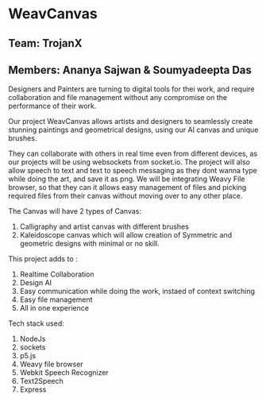 # WeavCanvas

## Team: TrojanX
## Members: Ananya Sajwan & Soumyadeepta Das

Designers and Painters are turning to digital tools for thei work, and require collaboration and file management without any compromise on the performance of their work.

Our project WeavCanvas allows artists and designers to seamlessly create stunning paintings and geometrical designs, using our AI canvas and unique brushes. 

They can collaborate with others in real time even from different devices, as our projects will be using websockets from socket.io. 
The project will also allow speech to text and text to speech messaging as they dont wanna type while doing the art, and save it as png. 
We will be integrating Weavy File browser, so that they can it allows easy management of files and picking required files from their canvas without moving over to any other place.

The Canvas will have 2 types of Canvas: 
1) Calligraphy and artist canvas with different brushes 
2) Kaleidoscope canvas which will allow creation of Symmetric and geometric designs with minimal or no skill.

This project adds to : 
1) Realtime Collaboration 
2) Design AI 
3) Easy communication while doing the work, instaed of context switching 
4) Easy file management 
5) All in one experience

Tech stack used: 
1) NodeJs 
2) sockets 
3) p5.js 
4) Weavy file browser 
5) Webkit Speech Recognizer 
6) Text2Speech 
7) Express
